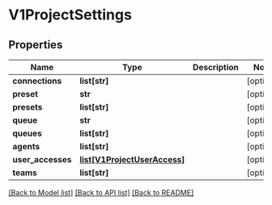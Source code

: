 # V1ProjectSettings


## Properties
Name | Type | Description | Notes
------------ | ------------- | ------------- | -------------
**connections** | **list[str]** |  | [optional] 
**preset** | **str** |  | [optional] 
**presets** | **list[str]** |  | [optional] 
**queue** | **str** |  | [optional] 
**queues** | **list[str]** |  | [optional] 
**agents** | **list[str]** |  | [optional] 
**user_accesses** | [**list[V1ProjectUserAccess]**](V1ProjectUserAccess.md) |  | [optional] 
**teams** | **list[str]** |  | [optional] 

[[Back to Model list]](../README.md#documentation-for-models) [[Back to API list]](../README.md#documentation-for-api-endpoints) [[Back to README]](../README.md)



